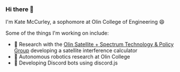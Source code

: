 ### Hi there 👋

I'm Kate McCurley, a sophomore at Olin College of Engineering 😄

Some of the things I'm working on include:
- 📡 Research with the [Olin Satellite + Spectrum Technology & Policy Group](https://github.com/OSSTP) developing a satellite interference calculator
- 🤖 Autonomous robotics research at Olin College
- 💬 Developing Discord bots using discord.js

<!--
**cmccurley22/cmccurley22** is a ✨ _special_ ✨ repository because its `README.md` (this file) appears on your GitHub profile.

Here are some ideas to get you started:

- 🔭 I’m currently working on ...
- 🌱 I’m currently learning ...
- 👯 I’m looking to collaborate on ...
- 🤔 I’m looking for help with ...
- 💬 Ask me about ...
- 📫 How to reach me: ...
- 😄 Pronouns: ...
- ⚡ Fun fact: ...
-->
